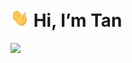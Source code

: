 <!--<img align='right' width=200 src="assets/undraw_feeling_proud.svg"> -->



# <img src="https://raw.githubusercontent.com/ABSphreak/ABSphreak/master/gifs/Hi.gif" width="30px"> Hi, I’m Tan
<!--
- 🎓 I'm studying at UTC2.

- 👀 I’m interested in Web Developer

- 🌱 I'm studying, studying and studying right now


 - ⚡ My favorite language is ... -->

<img width="500px" src="https://camo.githubusercontent.com/2309797487e5e969659a3b545c96151807b04120a9cc2985f632ec94ba00c9f3/68747470733a2f2f6d656469612e67697068792e636f6d2f6d656469612f53576f536b4e36447854737a71494b4571762f67697068792e676966">


<p align="center">
<!--    <img width="500px" src="https://media.giphy.com/media/Ah3zHH7hvsSB2/giphy.gif"> -->
   
<!--    
### 🌍 **Contact Me**
<a href="https://www.facebook.com/profile.php?id=100033670082606" target="_blank">
<img width=45 src="https://user-images.githubusercontent.com/89144002/130182694-e7b157f0-3e33-441d-9ccd-10f40b74df6e.png">
</a>  
   
<a href="mailto:buivantan25082001@gmail.com" target="_blank">
<img width=45 height=45 src="https://user-images.githubusercontent.com/38081852/86829797-39ae9d80-c06b-11ea-9b5e-c9ade9446951.png">
</a>

<a href="https://www.instagram.com/vntn2508/" target="_blank">
<img width=45 src="https://user-images.githubusercontent.com/38081852/86829800-3adfca80-c06b-11ea-866a-4b6e716f7ed0.png">
</a>
   
</p>
</div> -->

